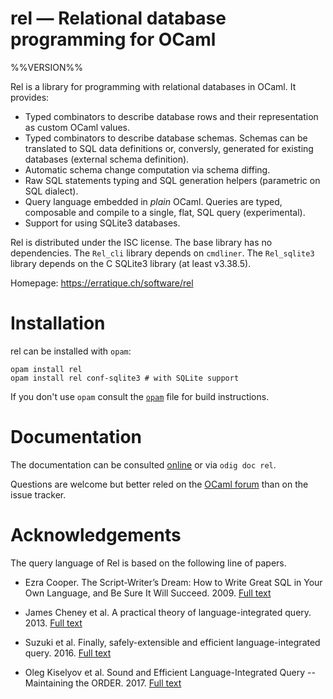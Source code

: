 rel — Relational database programming for OCaml
===============================================
%%VERSION%%

Rel is a library for programming with relational databases in OCaml.
It provides:

- Typed combinators to describe database rows and their representation
  as custom OCaml values.
- Typed combinators to describe database schemas. Schemas can be translated 
  to SQL data definitions or, conversly, generated for existing databases 
  (external schema definition).
- Automatic schema change computation via schema diffing.
- Raw SQL statements typing and SQL generation helpers (parametric on SQL
  dialect).
- Query language embedded in *plain* OCaml. Queries are typed,
  composable and compile to a single, flat, SQL query (experimental).
- Support for using SQLite3 databases.

Rel is distributed under the ISC license. The base library has no
dependencies. The `Rel_cli` library depends on `cmdliner`. The
`Rel_sqlite3` library depends on the C SQLite3 library (at least
v3.38.5).

Homepage: https://erratique.ch/software/rel

# Installation

rel can be installed with `opam`:

    opam install rel
    opam install rel conf-sqlite3 # with SQLite support

If you don't use `opam` consult the [`opam`](opam) file for build
instructions.

# Documentation

The documentation can be consulted [online][doc] or via `odig doc rel`.

Questions are welcome but better reled on the [OCaml forum][ocaml-forum] 
than on the issue tracker.

[doc]: https://erratique.ch/software/rel/doc
[ocaml-forum]: https://discuss.ocaml.org/

# Acknowledgements

The query language of Rel is based on the following line of papers.

* Ezra Cooper. The Script-Writer’s Dream: How to Write Great SQL in Your 
  Own Language, and Be Sure It Will Succeed. 2009.
  [Full text](https://doi.org/10.1007/978-3-642-03793-1_3)
  
* James Cheney et al. A practical theory of language-integrated query. 2013.
  [Full text](https://doi.org/10.1145/2544174.2500586)

* Suzuki et al. Finally, safely-extensible and efficient language-integrated 
  query. 2016.
  [Full text](https://doi.org/10.1145/2847538.2847542)
  
* Oleg Kiselyov et al. Sound and Efficient Language-Integrated Query -- 
  Maintaining the ORDER. 2017.
  [Full text](https://doi.org/10.1007/978-3-319-71237-6_18)
